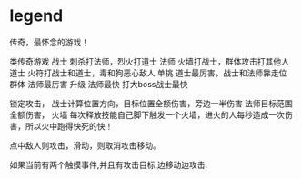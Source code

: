 # legend
传奇，最怀念的游戏！



类传奇游戏
战士 刺杀打法师，烈火打道士
法师 火墙打战士，群体攻击打其他人
道士 火符打战士和道士，毒和狗恶心敌人
单挑 道士最厉害，战士和法师靠走位
群体 法师最厉害
升级 法师最快
打大boss战士最快


锁定攻击，
战士计算位置方向，目标位置全额伤害，旁边一半伤害
法师目标范围全额伤害，
火墙 每次释放技能自己脚下触发一个火墙，进火的人每秒造成一次伤害，所以火中跑得快死的快！

点中敌人则攻击，滑动，则取消攻击移动。

如果当前有两个触摸事件,并且有攻击目标,边移动边攻击.
